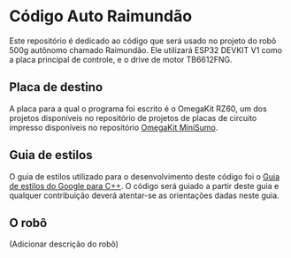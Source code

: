 # Código Auto Raimundão

Este repositório é dedicado ao código que será usado no projeto do robô 500g autônomo chamado Raimundão. Ele utilizará ESP32 DEVKIT V1 
como a placa principal de controle, e o drive de motor TB6612FNG.

## Placa de destino

A placa para a qual o programa foi escrito é o OmegaKit RZ60, um dos projetos disponíveis no repositório de projetos de placas de circuito impresso disponíveis no repositório [OmegaKit MiniSumo](https://github.com/facens-omegabotz/OmegaKit_MiniSumo).

## Guia de estilos

O guia de estilos utilizado para o desenvolvimento deste código foi o [Guia de estilos do Google para C++](https://google.github.io/styleguide/cppguide.html). O código será guiado a partir deste guia e qualquer contribuição deverá atentar-se as orientações dadas neste guia.

## O robô

(Adicionar descrição do robô)
